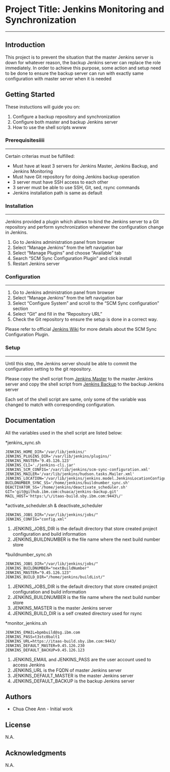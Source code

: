 # Project Title: Jenkins Monitoring and Synchronization
---
## Introduction
This project is to prevent the situation that the master Jenkins server is down for whatever reason, the backup Jenkins server can replace the role immediately.
In order to achieve this purpose, some action and setup need to be done to ensure the backup server can run with exactly same configuration with master server when it is needed

## Getting Started
These instuctions will guide you on:
1. Configure a backup repository and synchronization
2. Configure both master and backup Jenkins server 
3. How to use the shell scripts
wwww
### Prerequisitesiiii
---
Certain criterias must be fulfilled:
- Must have at least 3 servers for Jenkins Master, Jenkins Backup, and Jenkins Monitoring
- Must have Git repository for doing Jenkins backup operation
- 3 server must have SSH access to each other
- 3 server must be able to use SSH, Git, sed, rsync commands
- Jenkins installation path is same as default

### Installation
---
Jenkins provided a plugin which allows to bind the Jenkins server to a Git repository and perform synchronization whenever the configuration change in Jenkins.

1. Go to Jenkins administration panel from browser
2. Select “Manage Jenkins” from the left navigation bar
3. Select “Manage Plugins” and choose “Available” tab
4. Search “SCM Sync Configuration Plugin” and click install
5. Restart Jenkins server

### Configuration
---
1. Go to Jenkins administration panel from browser
2. Select “Manage Jenkins” from the left navigation bar
3. Select “Configure System” and scroll to the “SCM Sync configuration” section
4. Select “Git” and fill in the “Repository URL”
5. Check the Git repository to ensure the setup is done in a correct way. 

Please refer to official [Jenkins Wiki][jenkins_scm_sync_wiki] for more details about the SCM Sync Configuration Plugin.

### Setup
---
Until this step, the Jenkins server should be able to commit the configuration setting to the git repository.

Please copy the shell script from [Jenkins Master][jenkins_master_shellscript] to the master Jenkins server and 
copy the shell script from [Jenkins Backup][jenkins_backup_shellscript] to the backup Jenkins server

Each set of the shell script are same, only some of the variable was changed to match with corresponding configuration.


## Documentation
All the variables used in the shell script are listed below:

*jenkins_sync.sh
```
JENKINS_HOME_DIR='/var/lib/jenkins/'
JENKINS_PLUGINS_DIR='/var/lib/jenkins/plugins/'
JENKINS_MASTER='9.45.126.123'
JENKINS_CLI='./jenkins-cli.jar'
JENKINS_SCM_CONFIG='/var/lib/jenkins/scm-sync-configuration.xml'
JENKINS_MAILER='/var/lib/jenkins/hudson.tasks.Mailer.xml'
JENKINS_LOCATION='/var/lib/jenkins/jenkins.model.JenkinsLocationConfiguration.xml'
BUILDNUMBER_SYNC_SS='/home/jenkins/buildnumber_sync.sh'
DEACTIVATOR_SS='/home/jenkins/deactivate_scheduler.sh'
GIT='git@github.ibm.com:chuaca/jenkins-backup.git'
MAIL_HOST='https:\/\/itaas-build.sby.ibm.com:9443\/'
```

*activate_scheduler.sh & deactivate_scheduler
```
JENKINS_JOBS_DIR="/var/lib/jenkins/jobs/"
JENKINS_CONFIG="config.xml"
```
1. JENKINS_JOBS_DIR is the default directory that store created project configuration and build information
2. JENKINS_BUILDNUMBER is the file name where the next build number store

*buildnumber_sync.sh
```
JENKINS_JOBS_DIR="/var/lib/jenkins/jobs/"
JENKINS_BUILDNUMBER="nextBuildNumber"
JENKINS_MASTER="9.45.126.123"
JENKINS_BUILD_DIR="/home/jenkins/buildList/"
```
1. JENKINS_JOBS_DIR is the default directory that store created project configuration and build information
2. JENKINS_BUILDNUMBER is the file name where the next build number store
3. JENKINS_MASTER is the master Jenkins server
4. JENKINS_BUILD_DIR is a self created directory used for rsync 


*monitor_jenkins.sh
```
JENKINS_EMAIL=bpmbuild@sg.ibm.com
JENKINS_PASS=t3stc0balt1
JENKINS_URL=https://itaas-build.sby.ibm.com:9443/
JENKINS_DEFAULT_MASTER=9.45.126.230
JENKINS_DEFAULT_BACKUP=9.45.126.123
```
1. JENKINS_EMAIL and JENKINS_PASS are the user account used to access Jenkins
2. JENKINS_URL is the FQDN of master Jenkins server
3. JENKINS_DEFAULT_MASTER is the master Jenkins server
4. JENKINS_DEFAULT_BACKUP is the backup Jenkins server

## Authors
* Chua Chee Ann - Initial work

## License
N.A.

## Acknowledgments
N.A.


[jenkins_scm_sync_wiki]: <https://wiki.jenkins.io/display/JENKINS/SCM+Sync+configuration+plugin>
[jenkins_master_shellscript]:<https://github.ibm.com/gts-sla/jenkins-monitoring/tree/master/Jenkins-Master>
[jenkins_backup_shellscript]:<https://github.ibm.com/gts-sla/jenkins-monitoring/tree/master/Jenkins-Backup>

